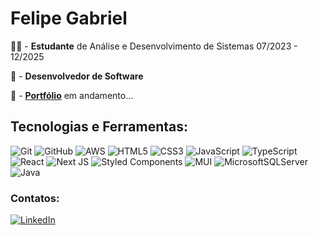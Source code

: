 <h1>Felipe Gabriel</h1>

<section>
  
  <p>👨‍💻 - <strong>Estudante</strong> de Análise e Desenvolvimento de Sistemas 07/2023 - 12/2025</p>
  <p>👾 - <strong>Desenvolvedor de Software</strong></p>
  <p>📖 - <a href="https://fe-liphis.com.br/"><strong>Portfólio</strong></a> em andamento...</p>
  
</section>

<h2>Tecnologias e Ferramentas:</h2>

<section>

  ![Git](https://img.shields.io/badge/git-%23F05033.svg?style=for-the-badge&logo=git&logoColor=white)
  ![GitHub](https://img.shields.io/badge/github-%23121011.svg?style=for-the-badge&logo=github&logoColor=white)
  ![AWS](https://img.shields.io/badge/AWS-%23FF9900.svg?style=for-the-badge&logo=amazon-aws&logoColor=white)
  ![HTML5](https://img.shields.io/badge/html5-%23E34F26.svg?style=for-the-badge&logo=html5&logoColor=white)
  ![CSS3](https://img.shields.io/badge/css3-%231572B6.svg?style=for-the-badge&logo=css3&logoColor=white)
  ![JavaScript](https://img.shields.io/badge/javascript-%23323330.svg?style=for-the-badge&logo=javascript&logoColor=%23F7DF1E)
  ![TypeScript](https://img.shields.io/badge/typescript-%23007ACC.svg?style=for-the-badge&logo=typescript&logoColor=white)
  ![React](https://img.shields.io/badge/react-%2320232a.svg?style=for-the-badge&logo=react&logoColor=%2361DAFB)
  ![Next JS](https://img.shields.io/badge/Next-black?style=for-the-badge&logo=next.js&logoColor=white)
  ![Styled Components](https://img.shields.io/badge/styled--components-DB7093?style=for-the-badge&logo=styled-components&logoColor=white)
  ![MUI](https://img.shields.io/badge/MUI-%230081CB.svg?style=for-the-badge&logo=mui&logoColor=white)
  ![MicrosoftSQLServer](https://img.shields.io/badge/Microsoft%20SQL%20Server-CC2927?style=for-the-badge&logo=microsoft%20sql%20server&logoColor=white)
  ![Java](https://img.shields.io/badge/java-%23ED8B00.svg?style=for-the-badge&logo=openjdk&logoColor=white)

</section>

<h3>Contatos:</h3>

<div display="flex">
  
<a href="https://www.linkedin.com/in/fe-liphis/" target="_blank">![LinkedIn](https://img.shields.io/badge/linkedin-%230077B5.svg?style=for-the-badge&logo=linkedin&logoColor=white)</a>

</div> 


